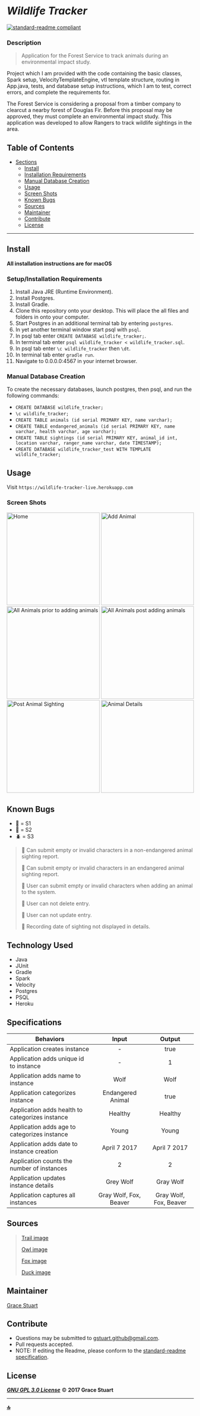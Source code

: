 # _Wildlife Tracker_
[![standard-readme compliant](https://img.shields.io/badge/readme%20style-standard-brightgreen.svg)](https://github.com/RichardLitt/standard-readme)

### Description
> Application for the Forest Service to track animals during an environmental impact study.

Project which I am provided with the code containing the basic classes, Spark setup, VelocityTemplateEngine, vtl template structure, routing in App.java, tests, and database setup instructions, which I am to test, correct errors, and complete the requirements for.

The Forest Service is considering a proposal from a timber company to clearcut a nearby forest of Douglas Fir. Before this proposal may be approved, they must complete an environmental impact study. This application was developed to allow Rangers to track wildlife sightings in the area.

## Table of Contents
- [Sections](#sections)
    - [Install](#install)
    - [Installation Requirements](#setup/insallation-requirements)
    - [Manual Database Creation](#manual-database-creation)
    - [Usage](#usage)
    - [Screen Shots](#screen-shots)
    - [Known Bugs](#known-bugs)
    - [Sources](#sources)
    - [Maintainer](#maintainer)
    - [Contribute](#contribute)
    - [License](#license)  

***

## Install
**All installation instructions are for macOS**
### Setup/Installation Requirements
1. Install Java JRE (Runtime Environment).
2. Install Postgres.
3. Install Gradle.
4. Clone this repository onto your desktop. This will place the all files and folders in onto your computer.
5. Start Postgres in an additional terminal tab by entering `postgres`.
6. In yet another terminal window start psql with `psql`.
7. In psql tab enter `CREATE DATABASE wildlife_tracker;`.
8. In terminal tab enter `psql wildlife_tracker < wildlife_tracker.sql`.
9. In psql tab enter `\c wildlife_tracker` then `\dt`.
10. In terminal tab enter `gradle run`.
11. Navigate to 0.0.0.0:4567 in your internet browser.

### Manual Database Creation
To create the necessary databases, launch postgres, then psql, and run the following commands:

* `CREATE DATABASE wildlife_tracker;`
* `\c wildlife_tracker;`
* `CREATE TABLE animals (id serial PRIMARY KEY, name varchar);`
* `CREATE TABLE endangered_animals (id serial PRIMARY KEY, name varchar, health varchar, age varchar);`
* `CREATE TABLE sightings (id serial PRIMARY KEY, animal_id int, location varchar, ranger_name varchar, date TIMESTAMP);`
* `CREATE DATABASE wildlife_tracker_test WITH TEMPLATE wildlife_tracker;`

## Usage
Visit `https://wildlife-tracker-live.herokuapp.com`

### Screen Shots
<img src="/src/main/resources/images/home.png" alt="Home" width="250"> <img src="/src/main/resources/images/addAnimal.png" alt="Add Animal" width="250"> <img src="/src/main/resources/images/emptyAnimals.png" alt="All Animals prior to adding animals" width="250"> <img src="/src/main/resources/images/animals.png" alt="All Animals post adding animals" width="250"> <img src="/src/main/resources/images/postSighting.png" alt="Post Animal Sighting" width="250"> <img src="/src/main/resources/images/details.png" alt="Animal Details" width="250">

## Known Bugs
* :bug: = S1
* :ant: = S2
* :beetle: = S3

> :ant: Can submit empty or invalid characters in a non-endangered animal sighting report.
>
> :ant: Can submit empty or invalid characters in an endangered animal sighting report.
>
> :ant: User can submit empty or invalid characters when adding an animal to the system.
>
> :ant: User can not delete entry.
>
> :bug: User can not update entry.
>
> :bug: Recording date of sighting not displayed in details.

## Technology Used
* Java
* JUnit
* Gradle
* Spark
* Velocity
* Postgres
* PSQL
* Heroku

## Specifications
|Behaviors|Input|Output|
|-----------|:-------:|:--------:|
|Application creates instance|-|true|
|Application adds unique id to instance|-|1|
|Application adds name to instance|Wolf|Wolf|
|Application categorizes instance|Endangered Animal|true|
|Application adds health to categorizes instance|Healthy|Healthy|
|Application adds age to categorizes instance|Young|Young|
|Application adds date to instance creation|April 7 2017|April 7 2017|
|Application counts the number of instances|2|2|
|Application updates instance details|Grey Wolf|Gray Wolf|
|Application captures all instances|Gray Wolf, Fox, Beaver|Gray Wolf, Fox, Beaver|

## Sources
>[Trail image](https://unsplash.com/collections/991129/trails?photo=dGDmRqzPID0)
>
>[Owl image](https://unsplash.com/collections/1039/wildlife?photo=hbqTtTX5TRc)
>
>[Fox image](https://unsplash.com/collections/1039/wildlife?photo=9rloii_qmmw)
>
>[Duck image](https://unsplash.com/collections/444531/woodland-animals?photo=yQZgEh4u-Dw)

## Maintainer
[Grace Stuart](href="https://github.com/gstuart")


## Contribute
* Questions may be submitted to gstuart.github@gmail.com.
* Pull requests accepted.
* NOTE: If editing the Readme, please conform to the [standard-readme specification](https://github.com/RichardLitt/standard-readme/blob/master/spec.md).


## License
**_[GNU GPL 3.0 License](/LICENSE.md)_** :copyright: **2017 Grace Stuart**


***

**[:top:](#wildlife_tracker)**
